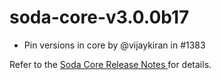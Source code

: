 # soda-core-v3.0.0b17

* Pin versions in core by @vijaykiran in #1383

Refer to the [Soda Core Release Notes ](https://github.com/sodadata/soda-core/releases)for details.
